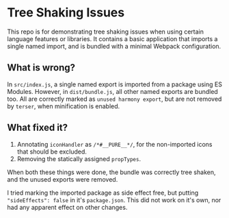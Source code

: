 # Tree Shaking Issues

This repo is for demonstrating tree shaking issues when using certain language features or libraries. It contains a basic application that imports a single named import, and is bundled with a minimal Webpack configuration.

## What is wrong?

In `src/index.js`, a single named export is imported from a package using ES Modules. However, in `dist/bundle.js`, all other named exports are bundled too. All are correctly marked as `unused harmony export`, but are not removed by `terser`, when minification is enabled.

## What fixed it?

1. Annotating `iconHandler` as `/*#__PURE__*/`, for the non-imported icons that should be excluded.
1. Removing the statically assigned `propTypes`.

When both these things were done, the bundle was correctly tree shaken, and the unused exports were removed.

I tried marking the imported package as side effect free, but putting `"sideEffects": false` in it's `package.json`. This did not work on it's own, nor had any apparent effect on other changes.
